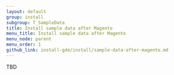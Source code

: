 ```yaml
---
layout: default
group: install
subgroup: T_SampleData
title: Install sample data after Magento
menu_title: Install sample data after Magento
menu_node: parent
menu_order: 1
github_link: install-gde/install/sample-data-after-magento.md
---
```


TBD